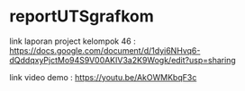 # reportUTSgrafkom

link laporan project kelompok 46 : 
https://docs.google.com/document/d/1dyi6NHvq6-dQddqxyPjctMo94S9V00AKIV3a2K9Wogk/edit?usp=sharing

link video demo : https://youtu.be/AkOWMKbqF3c
